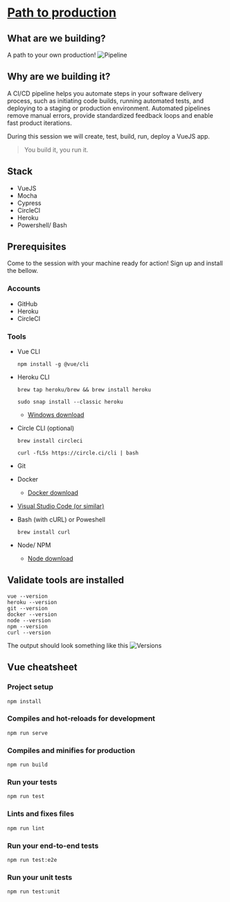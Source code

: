 
# [Path to production](https://gitpitch.com/worthington10TW/hello-karta/)

## What are we building?

A path to your own production!
![Pipeline](pitch/pipeline/pipeline.png)

## Why are we building it?

A CI/CD pipeline helps you automate steps in your software delivery process, such as initiating code builds, running automated tests, and deploying to a staging or production environment. Automated pipelines remove manual errors, provide standardized feedback loops and enable fast product iterations.

During this session we will create, test, build, run, deploy a VueJS app.

> You build it, you run it.

## Stack

- VueJS
- Mocha
- Cypress
- CircleCI
- Heroku
- Powershell/ Bash

## Prerequisites

Come to the session with your machine ready for action! Sign up and install the bellow.

### Accounts

- GitHub
- Heroku
- CircleCI

### Tools

- Vue CLI
  
  ``` node
  npm install -g @vue/cli
  ```

- Heroku CLI
  
  ``` shell
  brew tap heroku/brew && brew install heroku
  ```

  ``` shell
  sudo snap install --classic heroku
  ```
  
  - [Windows download](https://cli-assets.heroku.com/heroku-x64.exe)
- Circle CLI (optional)
  
  ``` shell
  brew install circleci
  ```

  ``` shell
  curl -fLSs https://circle.ci/cli | bash
  ```

- Git
- Docker
  - [Docker download](https://hub.docker.com/?overlay=onboarding)
- [Visual Studio Code (or similar)](https://code.visualstudio.com/download)
- Bash (with cURL) or Poweshell
  ``` shell
  brew install curl
  ```
- Node/ NPM
  - [Node download](https://nodejs.org/en/download/)

## Validate tools are installed

  ``` shell
  vue --version
  heroku --version
  git --version
  docker --version
  node --version
  npm --version
  curl --version
  ```

The output should look something like this
![Versions](pitch/versions.png)

## Vue cheatsheet

### Project setup

``` node
npm install
```

### Compiles and hot-reloads for development

``` node
npm run serve
```

### Compiles and minifies for production

```  node
npm run build
```

### Run your tests

```  node
npm run test
```

### Lints and fixes files

```  node
npm run lint
```

### Run your end-to-end tests

```  node
npm run test:e2e
```

### Run your unit tests

```  node
npm run test:unit
```
